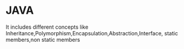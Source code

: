 # JAVA
It includes different  concepts like Inheritance,Polymorphism,Encapsulation,Abstraction,Interface,
static members,non static members

